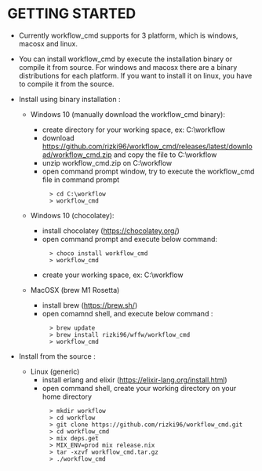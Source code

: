 # GETTING STARTED #

* Currently workflow_cmd supports for 3 platform, which is windows, macosx and linux.
* You can install workflow_cmd by execute the installation binary or compile it from source. For windows and macosx there are a binary distributions for each platform. If you want to install it on linux, you have to compile it from the source.
* Install using binary installation :
  - Windows 10 (manually download the workflow_cmd binary):
    - create directory for your working space, ex: C:\workflow
    - download https://github.com/rizki96/workflow_cmd/releases/latest/download/workflow_cmd.zip and copy the file to C:\workflow
    - unzip workflow_cmd.zip on C:\workflow
    - open command prompt window, try to execute the workflow_cmd file in command prompt 
      ```console
        > cd C:\workflow
        > workflow_cmd
      ```

  - Windows 10 (chocolatey):
    - install chocolatey (https://chocolatey.org/)
    - open command prompt and execute below command:
      ```console
        > choco install workflow_cmd
        > workflow_cmd
      ```
    - create your working space, ex: C:\workflow

  - MacOSX (brew M1 Rosetta)
    - install brew (https://brew.sh/)
    - open comamnd shell, and execute below command :
      ```console
        > brew update
        > brew install rizki96/wffw/workflow_cmd
        > workflow_cmd
      ```

* Install from the source :
  - Linux (generic)
    - install erlang and elixir (https://elixir-lang.org/install.html)
    - open command shell, create your working directory on your home directory
      ```console
        > mkdir workflow
        > cd workflow
        > git clone https://github.com/rizki96/workflow_cmd.git
        > cd workflow_cmd
        > mix deps.get
        > MIX_ENV=prod mix release.nix
        > tar -xzvf workflow_cmd.tar.gz
        > ./workflow_cmd
      ```

